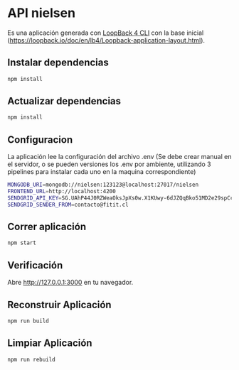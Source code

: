 # API nielsen

Es una aplicación generada con [LoopBack 4 CLI](https://loopback.io/doc/en/lb4/Command-line-interface.html) con la base inicial
(https://loopback.io/doc/en/lb4/Loopback-application-layout.html).

## Instalar dependencias
```sh
npm install
```

## Actualizar dependencias
```sh
npm install
```

## Configuracion

La aplicación lee la configuración del archivo .env (Se debe crear manual en el servidor, o se pueden versiones los .env por ambiente, utilizando 3 pipelines para instalar cada uno en la maquina correspondiente)

```sh
MONGODB_URI=mongodb://nielsen:123123@localhost:27017/nielsen
FRONTEND_URL=http://localhost:4200
SENDGRID_API_KEY=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
SENDGRID_SENDER_FROM=contacto@fitit.cl
```

## Correr aplicación

```sh
npm start
```

## Verificación

Abre http://127.0.0.1:3000 en tu navegador.

## Reconstruir Aplicación

```sh
npm run build
```

## Limpiar Aplicación

```sh
npm run rebuild
```

